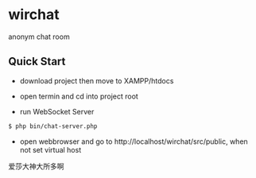 # wirchat
anonym chat room

## Quick Start

- download project then move to XAMPP/htdocs
- open termin and cd into project root

- run WebSocket Server
``` bash
$ php bin/chat-server.php
```
- open webbrowser and go to http://localhost/wirchat/src/public, when not set virtual host


爱莎大神大所多啊
